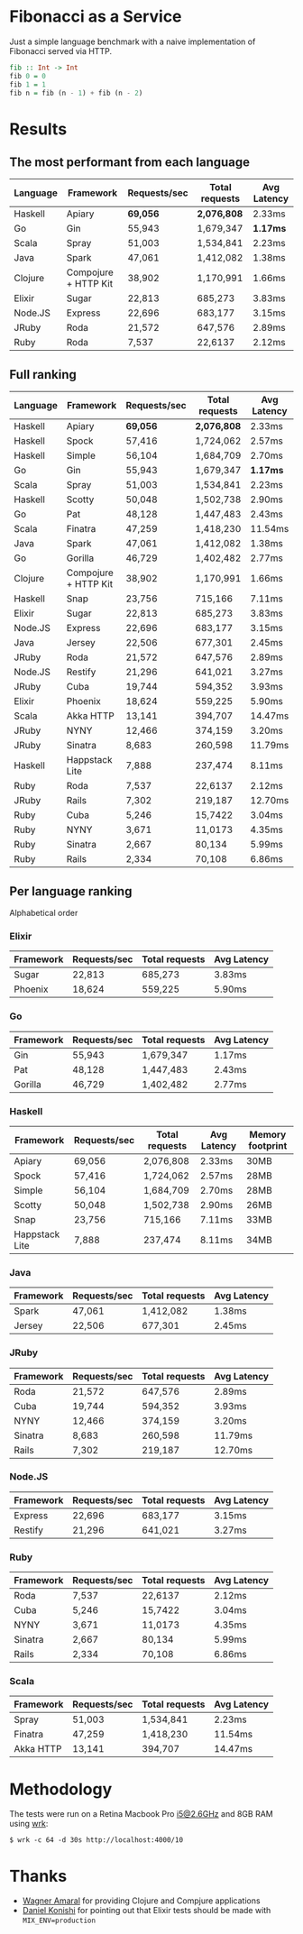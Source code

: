 # Fibonacci as a Service

Just a simple language benchmark with a naive implementation of Fibonacci served via HTTP.

```haskell
fib :: Int -> Int
fib 0 = 0
fib 1 = 1
fib n = fib (n - 1) + fib (n - 2)
```

# Results

## The most performant from each language

| Language | Framework            | Requests/sec  | Total requests | Avg Latency |
| -------- |----------------------|---------------|----------------|-------------|
| Haskell  | Apiary               | **69,056**    | **2,076,808**  | 2.33ms      |
| Go       | Gin                  | 55,943        | 1,679,347      | **1.17ms**  |
| Scala    | Spray                | 51,003        | 1,534,841      | 2.23ms      |
| Java     | Spark                | 47,061        | 1,412,082      | 1.38ms      |
| Clojure  | Compojure + HTTP Kit | 38,902        | 1,170,991      | 1.66ms      |
| Elixir   | Sugar                | 22,813        | 685,273        | 3.83ms      |
| Node.JS  | Express              | 22,696        | 683,177        | 3.15ms      |
| JRuby    | Roda                 | 21,572        | 647,576        | 2.89ms      |
| Ruby     | Roda                 | 7,537         | 22,6137        | 2.12ms      |

## Full ranking

| Language | Framework            | Requests/sec  | Total requests | Avg Latency |
| -------- |----------------------|---------------|----------------|-------------|
| Haskell  | Apiary               | **69,056**    | **2,076,808**  | 2.33ms      |
| Haskell  | Spock                | 57,416        | 1,724,062      | 2.57ms      |
| Haskell  | Simple               | 56,104        | 1,684,709      | 2.70ms      |
| Go       | Gin                  | 55,943        | 1,679,347      | **1.17ms**  |
| Scala    | Spray                | 51,003        | 1,534,841      | 2.23ms      |
| Haskell  | Scotty               | 50,048        | 1,502,738      | 2.90ms      |
| Go       | Pat                  | 48,128        | 1,447,483      | 2.43ms      |
| Scala    | Finatra              | 47,259        | 1,418,230      | 11.54ms     |
| Java     | Spark                | 47,061        | 1,412,082      | 1.38ms      |
| Go       | Gorilla              | 46,729        | 1,402,482      | 2.77ms      |
| Clojure  | Compojure + HTTP Kit | 38,902        | 1,170,991      | 1.66ms      |
| Haskell  | Snap                 | 23,756        | 715,166        | 7.11ms      |
| Elixir   | Sugar                | 22,813        | 685,273        | 3.83ms      |
| Node.JS  | Express              | 22,696        | 683,177        | 3.15ms      |
| Java     | Jersey               | 22,506        | 677,301        | 2.45ms      |
| JRuby    | Roda                 | 21,572        | 647,576        | 2.89ms      |
| Node.JS  | Restify              | 21,296        | 641,021        | 3.27ms      |
| JRuby    | Cuba                 | 19,744        | 594,352        | 3.93ms      |
| Elixir   | Phoenix              | 18,624        | 559,225        | 5.90ms      |
| Scala    | Akka HTTP            | 13,141        | 394,707        | 14.47ms     |
| JRuby    | NYNY                 | 12,466        | 374,159        | 3.20ms      |
| JRuby    | Sinatra              | 8,683         | 260,598        | 11.79ms     |
| Haskell  | Happstack Lite       | 7,888         | 237,474        | 8.11ms      |
| Ruby     | Roda                 | 7,537         | 22,6137        | 2.12ms      |
| JRuby    | Rails                | 7,302         | 219,187        | 12.70ms     |
| Ruby     | Cuba                 | 5,246         | 15,7422        | 3.04ms      |
| Ruby     | NYNY                 | 3,671         | 11,0173        | 4.35ms      |
| Ruby     | Sinatra              | 2,667         | 80,134         | 5.99ms      |
| Ruby     | Rails                | 2,334         | 70,108         | 6.86ms      |

## Per language ranking

Alphabetical order

### Elixir

| Framework      | Requests/sec  | Total requests | Avg Latency |
|----------------|---------------|----------------|-------------|
| Sugar          | 22,813        | 685,273        | 3.83ms      |
| Phoenix        | 18,624        | 559,225        | 5.90ms      |

### Go

| Framework      | Requests/sec  | Total requests | Avg Latency |
|----------------|---------------|----------------|-------------|
| Gin            | 55,943        | 1,679,347      | 1.17ms      |
| Pat            | 48,128        | 1,447,483      | 2.43ms      |
| Gorilla        | 46,729        | 1,402,482      | 2.77ms      |

### Haskell

| Framework      | Requests/sec  | Total requests | Avg Latency | Memory footprint |
|----------------|---------------|----------------|-------------|------------------|
| Apiary         | 69,056        | 2,076,808      | 2.33ms      | 30MB             |
| Spock          | 57,416        | 1,724,062      | 2.57ms      | 28MB             |
| Simple         | 56,104        | 1,684,709      | 2.70ms      | 28MB             |
| Scotty         | 50,048        | 1,502,738      | 2.90ms      | 26MB             |
| Snap           | 23,756        | 715,166        | 7.11ms      | 33MB             |
| Happstack Lite | 7,888         | 237,474        | 8.11ms      | 34MB             |

### Java

| Framework      | Requests/sec  | Total requests | Avg Latency |
|----------------|---------------|----------------|-------------|
| Spark          | 47,061        | 1,412,082      | 1.38ms      |
| Jersey         | 22,506        | 677,301        | 2.45ms      |

### JRuby

| Framework      | Requests/sec  | Total requests | Avg Latency |
|----------------|---------------|----------------|-------------|
| Roda           | 21,572        | 647,576        | 2.89ms      |
| Cuba           | 19,744        | 594,352        | 3.93ms      |
| NYNY           | 12,466        | 374,159        | 3.20ms      |
| Sinatra        | 8,683         | 260,598        | 11.79ms     |
| Rails          | 7,302         | 219,187        | 12.70ms     |

### Node.JS

| Framework      | Requests/sec  | Total requests | Avg Latency |
|----------------|---------------|----------------|-------------|
| Express        | 22,696        | 683,177        | 3.15ms      |
| Restify        | 21,296        | 641,021        | 3.27ms      |

### Ruby

| Framework      | Requests/sec  | Total requests | Avg Latency |
|----------------|---------------|----------------|-------------|
| Roda           | 7,537         | 22,6137        | 2.12ms      |
| Cuba           | 5,246         | 15,7422        | 3.04ms      |
| NYNY           | 3,671         | 11,0173        | 4.35ms      |
| Sinatra        | 2,667         | 80,134         | 5.99ms      |
| Rails          | 2,334         | 70,108         | 6.86ms      |

### Scala

| Framework      | Requests/sec  | Total requests | Avg Latency |
|----------------|---------------|----------------|-------------|
| Spray          | 51,003        | 1,534,841      | 2.23ms      |
| Finatra        | 47,259        | 1,418,230      | 11.54ms     |
| Akka HTTP      | 13,141        | 394,707        | 14.47ms     |

# Methodology

The tests were run on a Retina Macbook Pro i5@2.6GHz and 8GB RAM using [wrk](https://github.com/wg/wrk):

    $ wrk -c 64 -d 30s http://localhost:4000/10

# Thanks

- [Wagner Amaral](https://github.com/wamaral) for providing Clojure and Compjure applications
- [Daniel Konishi](https://github.com/dkonishi) for pointing out that Elixir tests should be made with `MIX_ENV=production`
